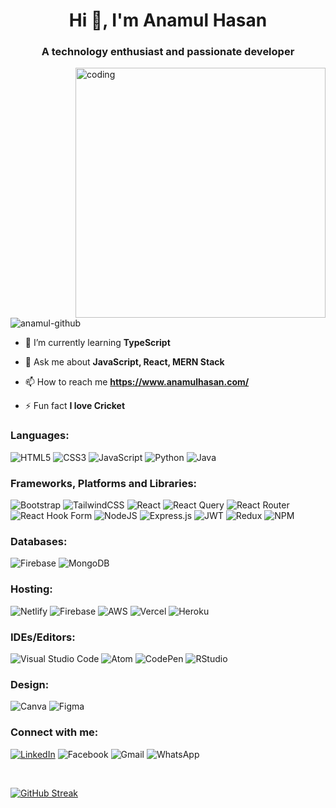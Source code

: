 

<h1 align="center">Hi 👋, I'm Anamul Hasan</h1>
<h3 align="center">A technology enthusiast and passionate developer</h3>
<img align="right" width="400" src="https://www.lambdatest.com/resources/images/news24.gif" alt="coding" />

<p align="left"> <img src="https://komarev.com/ghpvc/?username=anamul-github&label=Profile%20views&color=0e75b6&style=flat" alt="anamul-github" /> </p>

- 🌱 I’m currently learning **TypeScript**

- 💬 Ask me about **JavaScript, React, MERN Stack**

- 📫 How to reach me **https://www.anamulhasan.com/**

- ⚡ Fun fact **I love Cricket**


<h3 align="left">Languages:</h3>

![HTML5](https://img.shields.io/badge/html5-%23E34F26.svg?style=for-the-badge&logo=html5&logoColor=white)
![CSS3](https://img.shields.io/badge/css3-%231572B6.svg?style=for-the-badge&logo=css3&logoColor=white)
![JavaScript](https://img.shields.io/badge/javascript-%23323330.svg?style=for-the-badge&logo=javascript&logoColor=%23F7DF1E)
![Python](https://img.shields.io/badge/python-3670A0?style=for-the-badge&logo=python&logoColor=ffdd54)
![Java](https://img.shields.io/badge/java-%23ED8B00.svg?style=for-the-badge&logo=java&logoColor=white)

<h3 align="left">Frameworks, Platforms and Libraries:</h3>

![Bootstrap](https://img.shields.io/badge/bootstrap-%23563D7C.svg?style=for-the-badge&logo=bootstrap&logoColor=white)
![TailwindCSS](https://img.shields.io/badge/tailwindcss-%2338B2AC.svg?style=for-the-badge&logo=tailwind-css&logoColor=white)
![React](https://img.shields.io/badge/react-%2320232a.svg?style=for-the-badge&logo=react&logoColor=%2361DAFB)
![React Query](https://img.shields.io/badge/-React%20Query-FF4154?style=for-the-badge&logo=react%20query&logoColor=white)
![React Router](https://img.shields.io/badge/React_Router-CA4245?style=for-the-badge&logo=react-router&logoColor=white)
![React Hook Form](https://img.shields.io/badge/React%20Hook%20Form-%23EC5990.svg?style=for-the-badge&logo=reacthookform&logoColor=white)
![NodeJS](https://img.shields.io/badge/node.js-6DA55F?style=for-the-badge&logo=node.js&logoColor=white)
![Express.js](https://img.shields.io/badge/express.js-%23404d59.svg?style=for-the-badge&logo=express&logoColor=%2361DAFB)
![JWT](https://img.shields.io/badge/JWT-black?style=for-the-badge&logo=JSON%20web%20tokens)
![Redux](https://img.shields.io/badge/redux-%23593d88.svg?style=for-the-badge&logo=redux&logoColor=white)
![NPM](https://img.shields.io/badge/NPM-%23000000.svg?style=for-the-badge&logo=npm&logoColor=white)

<h3 align="left">Databases:</h3>

![Firebase](https://img.shields.io/badge/Firebase-039BE5?style=for-the-badge&logo=Firebase&logoColor=white)
![MongoDB](https://img.shields.io/badge/MongoDB-%234ea94b.svg?style=for-the-badge&logo=mongodb&logoColor=white)

<h3 align="left">Hosting:</h3>

![Netlify](https://img.shields.io/badge/netlify-%23000000.svg?style=for-the-badge&logo=netlify&logoColor=#00C7B7)
![Firebase](https://img.shields.io/badge/firebase-%23039BE5.svg?style=for-the-badge&logo=firebase)
![AWS](https://img.shields.io/badge/AWS-%23FF9900.svg?style=for-the-badge&logo=amazon-aws&logoColor=white)
![Vercel](https://img.shields.io/badge/vercel-%23000000.svg?style=for-the-badge&logo=vercel&logoColor=white)
![Heroku](https://img.shields.io/badge/heroku-%23430098.svg?style=for-the-badge&logo=heroku&logoColor=white)

<h3 align="left">IDEs/Editors:</h3>

![Visual Studio Code](https://img.shields.io/badge/Visual%20Studio%20Code-0078d7.svg?style=for-the-badge&logo=visual-studio-code&logoColor=white)
![Atom](https://img.shields.io/badge/Atom-%2366595C.svg?style=for-the-badge&logo=atom&logoColor=white)
![CodePen](https://img.shields.io/badge/CodePen-white?style=for-the-badge&logo=codepen&logoColor=black)
![RStudio](https://img.shields.io/badge/RStudio-4285F4?style=for-the-badge&logo=rstudio&logoColor=white)


<h3 align="left">Design:</h3>

![Canva](https://img.shields.io/badge/Canva-%2300C4CC.svg?style=for-the-badge&logo=Canva&logoColor=white)
![Figma](https://img.shields.io/badge/figma-%23F24E1E.svg?style=for-the-badge&logo=figma&logoColor=white)


<h3 align="left">Connect with me:</h3>

[![LinkedIn](https://img.shields.io/badge/linkedin-%230077B5.svg?style=for-the-badge&logo=linkedin&logoColor=white&link=https://www.linkedin.com/in/anamul-hasan)](https://www.linkedin.com/in/anamul-hasan)
![Facebook](https://img.shields.io/badge/Facebook-%231877F2.svg?style=for-the-badge&logo=Facebook&logoColor=white)
![Gmail](https://img.shields.io/badge/Gmail-D14836?style=for-the-badge&logo=gmail&logoColor=white)
![WhatsApp](https://img.shields.io/badge/WhatsApp-25D366?style=for-the-badge&logo=whatsapp&logoColor=white)

<br/>








<!---[![GitHub Streak](https://streak-stats.demolab.com?user=anamul-github&theme=github-dark&date_format=M%20j%5B%2C%20Y%5D)](https://git.io/streak-stats)--->

<!---[![GitHub Streak](https://streak-stats.demolab.com?user=anamul-github&theme=github-dark&date_format=M%20j%5B%2C%20Y%5D)](https://git.io/streak-stats)--->

[![GitHub Streak](https://streak-stats.demolab.com?user=anamul-github&theme=github-dark&border_radius=6&date_format=M%20j%5B%2C%20Y%5D)](https://git.io/streak-stats)

